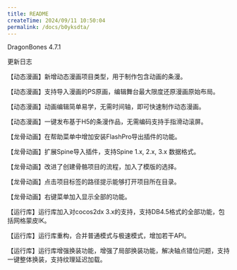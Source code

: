 ```yaml
---
title: README
createTime: 2024/09/11 10:50:04
permalink: /docs/b0yksdta/
---
```

DragonBones 4.7.1

更新日志

【动态漫画】新增动态漫画项目类型，用于制作包含动画的条漫。

【动态漫画】支持导入漫画的PS原画，编辑舞台最大限度还原漫画原始布局。

【动态漫画】动画编辑简单易学，无需时间轴，即可快速制作动态漫画。

【动态漫画】一键发布基于H5的条漫作品，无需编码支持手指滑动滚屏。

【龙骨动画】在帮助菜单中增加安装FlashPro导出插件的功能。

【龙骨动画】扩展Spine导入插件，支持Spine 1.x, 2.x, 3.x 数据格式。

【龙骨动画】改进了创建骨骼项目的流程，加入了模版的选择。

【龙骨动画】点击项目标签的路径提示能够打开项目所在目录。

【龙骨动画】右键菜单加入显示全部的功能。

【运行库】运行库加入对cocos2dx 3.x的支持，支持DB4.5格式的全部功能，包括网格蒙皮IK。

【运行库】运行库重构，合并普通模式与极速模式，增加若干API。

【运行库】运行库增强换装功能，增强了局部换装功能，解决轴点错位问题，支持一键整体换装，支持纹理延迟加载。